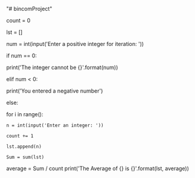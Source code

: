 "# bincomProject" 

count = 0

lst = []

num = int(input('Enter a positive integer for iteration: '))

if num == 0:

  print('The integer cannot be {}'.format(num))
  
elif num < 0:

  print('You entered a negative number')
  
else:

  for i in range():
  
    n = int(input('Enter an integer: '))
    
    count += 1
    
    lst.append(n)
    
    Sum = sum(lst)
    
average = Sum / count
print('The Average of {} is {}'.format(lst, average))
